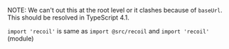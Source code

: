 NOTE: We can't out this at the root level or it clashes because of `baseUrl`. This should be resolved in TypeScript 4.1.

`import 'recoil'` is same as `import @src/recoil` and `import 'recoil'` (module)
